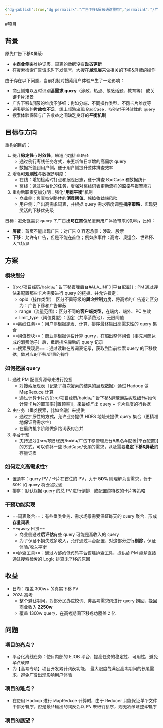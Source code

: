 ```yaml
---
{"dg-publish":true,"dg-permalink":"广告下移&屏蔽通路重构","permalink":"/广告下移&屏蔽通路重构/"}
---
```



#项目 

## 背景

原先广告下移&屏蔽:
- 由**商业侧**来维护词表，词表的数据没有**动态更新**
- 在搜索检索广告请求时下发信号，大搜在**展现层**来做相关的下移&屏蔽的操作

由于存在以下问题，当前机制对搜索用户体验产生了一定影响：
- 商业侧难以及时识别**高需求 query**（涉政、热点、敏感话题、教育等） 或关键卡片场景
- 广告下移&屏蔽的维度不够细：例如分端、不同操作类型、不同卡片维度等
- 词表更新的**时效性不足**，线上频繁出现 BadCase，特别对于时效性的 query
- 搜索体验保障与广告收益之间缺乏良好的**平衡机制**

## 目标与方向

重构的目的：
1. 提升**稳定性**与**时效性**，缩短问题排查路径
	- 通过例行离线任务方式，来更新每日新增的高需求 query
	- 数据托管到用户侧，便于用户侧提升整体排查效率
2. 增强**可观测性**与数据透明度：
	- 在线：增加检索时打点和展现日志，便于排查 BadCase 和数据统计
	- 离线：通过平台化的任务，增强对离线词表更新流程的监控与报警能力
3. 重构后职责更加分明：强化“**用商平衡**”机制
	- 商业侧：负责控制整体的**消费阈值**，把控收益端风险
	- 用户侧：产出高需求词表，并根据 query 需求强度调整**排序策略**，实现更灵活的下移优先级

目标：避免强需求 query 下广告**出现在首位**给搜索用户体验带来的影响，比如：
- **屏蔽**：首页不能出现广告；对广告 0 容忍场景：涉政、股票
- **下移**：允许有广告，但是不能在首位；例如热事件：高考、奥运会、世界杯、天气场景

## 方案

### 模块划分

- [[src/项目经历/baidu/广告下移管理后台#ALA_INFO\|平台配置]]：PM 通过评估来配置那些卡片需要进行 query 的挖掘，并允许指定：
	- opid（操作类型）：区分不同等级的**舆论控制力度**，将高考的广告避让区分为：广告下移和广告屏蔽
	- range（流量范围）：区分不同的**客户端类型**，在端内、端外、PC 生效
	- limit_type（阈值类型）：固定（共享消费池）、无限阈值
- ==离线任务==：用户侧根据跑表、计算、排序最终输出高需求性的 query 集合
- ==阈值模块==：商业侧根据评估计算 query，在超出整体阈值（事先用商达成的消费池子）后，截断排名靠后的 query 记录
- ==搜索展现层==：通过读取在线词表记录，获取到当前检索 query 的下移数据，做对应的下移/屏蔽的操作

### 如何挖掘 query

1. 通过 PM 配置资源号来进行挖掘
	- 对搜索展现表（记录了每次搜索的结果的展现数据）通过 Hadoop 做 MapReduce 计算
	- 通过计算卡片的[[src/项目经历/baidu/广告下移&屏蔽通路实现细节#如何计算卡片的置顶率?\|置顶率]]，来最终产出 query + 卡片维度的行数据
2. 由业务（垂类搜索，比如金融）来提供
	- 通过扩展性的方式，允许业务提供 HDFS 地址来提供 query 集合（更精准地保证高需求性）
	- 在最终排序阶段做多路词表的合并
3. 平台干预
	- 支持通过[[src/项目经历/baidu/广告下移管理后台#黑名单配置\|平台配置]]的方式，可以弥补一些 BadCase/长尾的需求，以及需要**稳定下移&屏蔽**的存量词表

### 如何定义高需求性?

- 置顶率：query PV / 卡片在首位的 PV，大于 **50%** 则理解为高需求，低于 50% 的 query 将会被过滤
- 排序：默认根据 query 的总 PV 进行倒排，或配置的特权的卡片等策略

### 干预功能实现

- ==词表聚合==：有些垂类业务、需求场景需要保证每天的 query 聚合，形成**存量词表**
- ==query 回捞==
	- 商业侧通过**后评估**有些 query 可能是高收入的 query
	- 为了保证不损失过多收入，允许通过平台配置，对这部分进行**剔除**，保证体验/收入平衡
- ==排查工具==：通过内部的低代码平台搭建排查工具，提供给 PM 能够直接通过搜索检索的 LogId 排查未下移的原因

## 收益

- 日均：覆盖 300w+ 的真实下移 PV
- 2024 高考
	- 整个避让期间，对部分民办院校词、非高考需求词进行 query 捞回，挽回商业收入 **2250w**
	- 覆盖 1300w query，在高考期间下移成功覆盖 2 亿

## 问题

### 项目的亮点？

- 平台化离线任务：使用内部的 EJOB 平台，提高任务的稳定性、可用性，避免单点故障
- 为【高考专项】项目开发累计词表功能， 最大限度的满足高考期间的长尾需求，避免广告出现影响用户体验

### 项目的难点？

- 在使用 Hadoop 进行 MapReduce 计算时，由于 Reducer 只能保证单个文件中部分有序，但是最终输出的词表会以 PV 来进行排序，则无法保证整体有序

### 项目的展望？